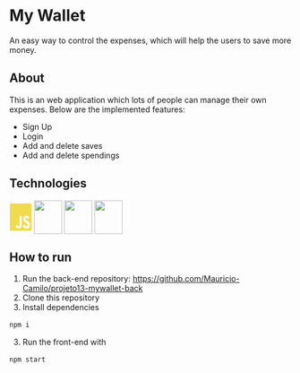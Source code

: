 # My Wallet

An easy way to control the expenses, which will help the users to save more money.

## About

This is an web application which lots of people can manage their own expenses. Below are the implemented features:

- Sign Up
- Login
- Add and delete saves 
- Add and delete spendings 

## Technologies

<div>
    <img align="center" height="50" width="40"src="https://raw.githubusercontent.com/devicons/devicon/master/icons/javascript/javascript-plain.svg" />
    <img align="center" height="60" width="50" src="https://cdn.jsdelivr.net/gh/devicons/devicon/icons/html5/html5-original-wordmark.svg" />
    <img align="center" height="60" width="50" src="https://cdn.jsdelivr.net/gh/devicons/devicon/icons/css3/css3-original-wordmark.svg" />
    <img align="center" height="60" width="50" src="https://cdn.jsdelivr.net/gh/devicons/devicon/icons/react/react-original-wordmark.svg" />

</div>

## How to run
1. Run the back-end repository: https://github.com/Mauricio-Camilo/projeto13-mywallet-back
2. Clone this repository
3. Install dependencies
```bash
npm i
```
3. Run the front-end with
```bash
npm start
```
